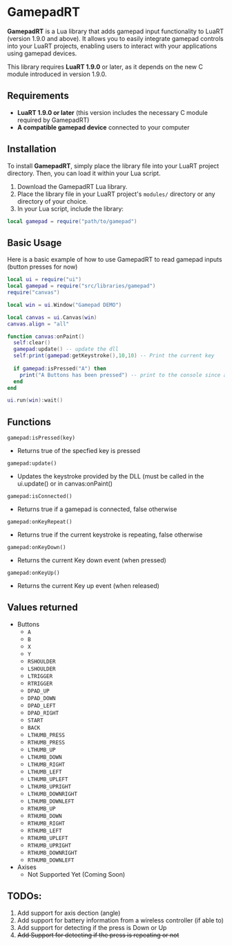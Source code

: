 # GamepadRT

**GamepadRT** is a Lua library that adds gamepad input functionality to LuaRT (version 1.9.0 and above). It allows you to easily integrate gamepad controls into your LuaRT projects, enabling users to interact with your applications using gamepad devices.

This library requires **LuaRT 1.9.0** or later, as it depends on the new C module introduced in version 1.9.0.

## Requirements

- **LuaRT 1.9.0 or later** (this version includes the necessary C module required by GamepadRT)
- **A compatible gamepad device** connected to your computer

## Installation

To install **GamepadRT**, simply place the library file into your LuaRT project directory. Then, you can load it within your Lua script.

1. Download the GamepadRT Lua library.
2. Place the library file in your LuaRT project's `modules/` directory or any directory of your choice.
3. In your Lua script, include the library:
```lua
local gamepad = require("path/to/gamepad")
```
## Basic Usage
Here is a basic example of how to use GamepadRT to read gamepad inputs (button presses for now)
```lua
local ui = require("ui")
local gamepad = require("src/libraries/gamepad")
require("canvas")

local win = ui.Window("Gamepad DEMO")

local canvas = ui.Canvas(win)
canvas.align = "all"

function canvas:onPaint()
  self:clear()
  gamepad:update() -- update the dll
  self:print(gamepad:getKeystroke(),10,10) -- Print the current key
  
  if gamepad:isPressed("A") then
    print("A Buttons has been pressed") -- print to the console since as soon as the a is let go, it returns to false
  end
end

ui.run(win):wait()

```




## Functions
```gamepad:isPressed(key)```
- Returns true of the specfied key is pressed

```gamepad:update()```
- Updates the keystroke provided by the DLL (must be called in the ui.update() or in canvas:onPaint()

```gamepad:isConnected()```
- Returns true if a gamepad is connected, false otherwise

```gamepad:onKeyRepeat()```
- Returns true if the current keystroke is repeating, false otherwise
  
```gamepad:onKeyDown()```
- Returns the current Key down event (when pressed)

```gamepad:onKeyUp()```
- Returns the current Key up event (when released)

## Values returned
- Buttons
  - ```A```
  - ```B```
  - ```X```
  - ```Y```
  - ```RSHOULDER```
  - ```LSHOULDER```
  - ```LTRIGGER```
  - ```RTRIGGER```
  - ```DPAD_UP```
  - ```DPAD_DOWN```
  - ```DPAD_LEFT```
  - ```DPAD_RIGHT```
  - ```START```
  - ```BACK```
  - ```LTHUMB_PRESS```
  - ```RTHUMB_PRESS```
  - ```LTHUMB_UP```
  - ```LTHUMB_DOWN```
  - ```LTHUMB_RIGHT```
  - ```LTHUMB_LEFT```
  - ```LTHUMB_UPLEFT```
  - ```LTHUMB_UPRIGHT```
  - ```LTHUMB_DOWNRIGHT```
  - ```LTHUMB_DOWNLEFT```
  - ```RTHUMB_UP```
  - ```RTHUMB_DOWN```
  - ```RTHUMB_RIGHT```
  - ```RTHUMB_LEFT```
  - ```RTHUMB_UPLEFT```
  - ```RTHUMB_UPRIGHT```
  - ```RTHUMB_DOWNRIGHT```
  - ```RTHUMB_DOWNLEFT```
- Axises
  - Not Supported Yet (Coming Soon)


## TODOs:
1. Add support for axis dection (angle)
2. Add support for battery information from a wireless controller (if able to)
3. Add support for detecting if the press is Down or Up
4. 	~~Add Support for detecting if the press is repeating or not~~

